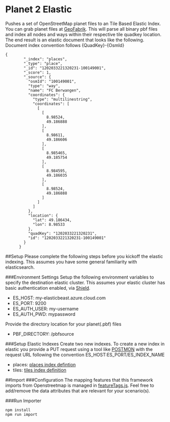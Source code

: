 # Planet 2 Elastic
Pushes a set of OpenStreetMap planet files to an Tile Based Elastic Index. You can grab planet files at [GeoFabrik](http://download.geofabrik.de/). This will parse all binary pbf files and index all nodes and ways within their respective tile quadkey location. The end result is an elastic document that looks like the following. Document index convention follows {QuadKey}-{OsmId}
```
{
        "_index": "places",
        "_type": "place",
        "_id": "1202033221320231-100149001",
        "_score": 1,
        "_source": {
          "osmId": "100149001",
          "type": "way",
          "name": "FC Berwangen",
          "coordinates": {
            "type": "multilinestring",
            "coordinates": [
              [
                [
                  8.98524,
                  49.186888
                ],
                [
                  8.98611,
                  49.186606
                ],
                [
                  8.985465,
                  49.185754
                ],
                [
                  8.984595,
                  49.186035
                ],
                [
                  8.98524,
                  49.186888
                ]
              ]
            ]
          },
          "location": {
            "lat": 49.186434,
            "lon": 8.98533
          },
          "quadKey": "1202033221320231",
          "id": "1202033221320231-100149001"
        }
      }
```

##Setup
Please complete the following steps before you kickoff the elastic indexing. This assumes you have some general familiarity with elasticsearch.

###Environment Settings
Setup the following environment variables to specify the destination elastic cluster. This assumes your elastic cluster has basic authentication enabled, via [Shield](https://www.elastic.co/guide/en/shield/current/enable-basic-auth.html).
+ ES_HOST: my-elasticbeast.azure.cloud.com
+ ES_PORT: 9200
+ ES_AUTH_USER: my-username
+ ES_AUTH_PWD: mypassword

Provide the directory location for your planet(.pbf) files  
+ PBF_DIRECTORY: /pbfsource
 
###Setup Elastic Indexes
Create two new indexes. To create a new index in elastic you provide a PUT request using a tool like [POSTMON](https://www.getpostman.com/) with the request URL following the convention ES_HOST:ES_PORT/ES_INDEX_NAME
+ places: [places index defintion](https://github.com/erikschlegel/pbftoelastic/blob/master/indexes/places.json)
+ tiles: [tiles index definition](https://github.com/erikschlegel/pbftoelastic/blob/master/indexes/tiles.json)

##Import
###Configuration
The mapping features that this framework imports from Openstreetmap is managed in [featureTags.js](https://github.com/erikschlegel/Planet2Elastic/blob/master/featureTags.js). Feel free to add/remove the data attributes that are relevant for your scenario(s).

###Run Importer
```
npm install
npm run import
```
